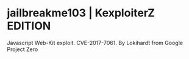 # jailbreakme103 | KexploiterZ EDITION
Javascript Web-Kit exploit. CVE-2017-7061. By Lokihardt from Google Project Zero
